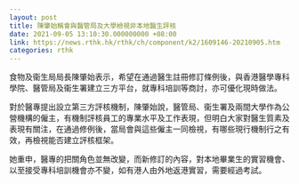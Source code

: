 ```yaml
---
layout: post
title: 陳肇始稱會與醫管局及大學檢視非本地醫生評核
date: 2021-09-05 13:10:30.000000000 +08:00
link: https://news.rthk.hk/rthk/ch/component/k2/1609146-20210905.htm
categories: rthk
---
```


食物及衞生局局長陳肇始表示，希望在通過醫生註冊修訂條例後，與香港醫學專科學院、醫管局及衞生署建立三方平台，就專科培訓等商討，亦可優化現時做法。

對於醫專提出設立第三方評核機制，陳肇始說，醫管局、衞生署及兩間大學作為公營機構的僱主，有機制評核員工的專業水平及工作表現，但明白大家對醫生質素及表現有關注，在通過修例後，當局會與這些僱主一同檢視，有哪些現行機制行之有效，再檢視能否建立評核框架。

她重申，醫專的把關角色並無改變，而新修訂的內容，對本地畢業生的實習機會、以至接受專科培訓機會亦不變，如有港人由外地返港實習，需要經過考試。
